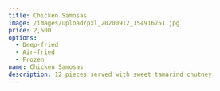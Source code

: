 ```yaml
---
title: Chicken Samosas
image: /images/upload/pxl_20200912_154916751.jpg
price: 2,500
options:
  - Deep-fried
  - Air-fried
  - Frozen
name: Chicken Samosas
description: 12 pieces served with sweet tamarind chutney
---
```

